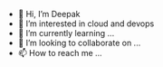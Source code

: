 - 👋 Hi, I’m Deepak
- 👀 I’m interested in cloud and devops
- 🌱 I’m currently learning ...
- 💞️ I’m looking to collaborate on ...
- 📫 How to reach me ...
<!---
DM30062001/DM30062001 is a ✨ special ✨ repository because its `README.md` (this file) appears on your GitHub profile.
You can click the Preview link to take a look at your changes.
--->
